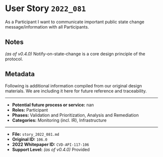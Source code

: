 
# User Story `2022_081` #

<!-- story-start -->As a Participant I want to communicate important public state change message/information with all Participants.<!-- story-end -->

## Notes ##

*(as of v0.4.0)*
Notify-on-state-change is a core design principle of the protocol.


## Metadata ##

Following is additional information compiled from our original design materials.
We are including it here for future reference and traceability.

---

- **Potential future process or service:** nan
- **Roles:** Participant
- **Phases:** Validation and Prioritization, Analysis and Remediation
- **Categories:** Monitoring (incl. IR), Infrastructure

---

- **File:** `story_2022_081.md`
- **Original ID:** `106.0`
- **2022 Whitepaper ID:** `CVD-API-117-106`
- **Support Level:** *(as of v0.4.0)* Provided
